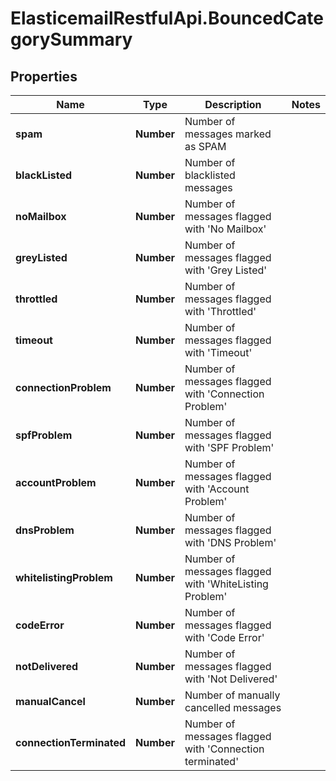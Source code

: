 # ElasticemailRestfulApi.BouncedCategorySummary

## Properties
Name | Type | Description | Notes
------------ | ------------- | ------------- | -------------
**spam** | **Number** | Number of messages marked as SPAM | 
**blackListed** | **Number** | Number of blacklisted messages | 
**noMailbox** | **Number** | Number of messages flagged with &#39;No Mailbox&#39; | 
**greyListed** | **Number** | Number of messages flagged with &#39;Grey Listed&#39; | 
**throttled** | **Number** | Number of messages flagged with &#39;Throttled&#39; | 
**timeout** | **Number** | Number of messages flagged with &#39;Timeout&#39; | 
**connectionProblem** | **Number** | Number of messages flagged with &#39;Connection Problem&#39; | 
**spfProblem** | **Number** | Number of messages flagged with &#39;SPF Problem&#39; | 
**accountProblem** | **Number** | Number of messages flagged with &#39;Account Problem&#39; | 
**dnsProblem** | **Number** | Number of messages flagged with &#39;DNS Problem&#39; | 
**whitelistingProblem** | **Number** | Number of messages flagged with &#39;WhiteListing Problem&#39; | 
**codeError** | **Number** | Number of messages flagged with &#39;Code Error&#39; | 
**notDelivered** | **Number** | Number of messages flagged with &#39;Not Delivered&#39; | 
**manualCancel** | **Number** | Number of manually cancelled messages | 
**connectionTerminated** | **Number** | Number of messages flagged with &#39;Connection terminated&#39; | 


